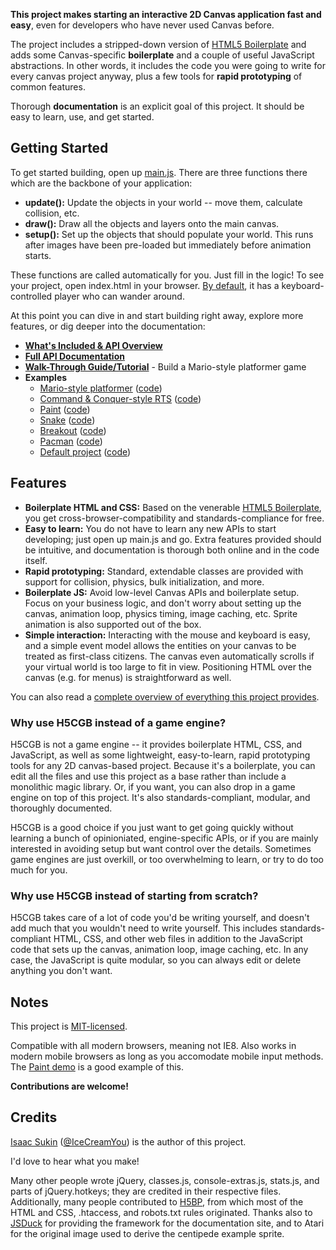 **This project makes starting an interactive 2D Canvas application fast and easy**,
even for developers who have never used Canvas before.

The project includes a stripped-down version of
[HTML5 Boilerplate](https://github.com/h5bp/html5-boilerplate) and adds some
Canvas-specific **boilerplate** and a couple of useful JavaScript abstractions.
In other words, it includes the code you were going to write for every canvas
project anyway, plus a few tools for **rapid prototyping** of common features.

Thorough **documentation** is an explicit goal of this project. It should be
easy to learn, use, and get started.


Getting Started
---------------

To get started building, open up
[main.js](https://github.com/IceCreamYou/HTML5-Canvas-Game-Boilerplate/blob/gh-pages/js/app/main.js).
There are three functions there which are the backbone of your application:

 - **update():** Update the objects in your world -- move them, calculate
   collision, etc.
 - **draw():** Draw all the objects and layers onto the main canvas.
 - **setup():** Set up the objects that should populate your world. This runs
   after images have been pre-loaded but immediately before animation starts.

These functions are called automatically for you. Just fill in the logic! To
see your project, open index.html in your browser.
[By default](http://icecreamyou.github.com/HTML5-Canvas-Game-Boilerplate/), it
has a keyboard-controlled player who can wander around.

At this point you can dive in and start building right away, explore more
features, or dig deeper into the documentation:

 - **[What's Included & API Overview](https://github.com/IceCreamYou/HTML5-Canvas-Game-Boilerplate/wiki/What%27s-Included-&-API-Overview)**
 - **[Full API Documentation](http://icecreamyou.github.com/HTML5-Canvas-Game-Boilerplate/docs/)**
 - **[Walk-Through Guide/Tutorial](http://icecreamyou.github.io/HTML5-Canvas-Game-Boilerplate/docs/#!/guide/walkthrough)** -
   Build a Mario-style platformer game
 - **Examples**
     - [Mario-style platformer](http://icecreamyou.github.com/HTML5-Canvas-Game-Boilerplate/examples/mario.html)
       ([code](https://github.com/IceCreamYou/HTML5-Canvas-Game-Boilerplate/blob/gh-pages/examples/mario.js))
     - [Command & Conquer-style RTS](http://icecreamyou.github.com/HTML5-Canvas-Game-Boilerplate/examples/cnc.html)
       ([code](https://github.com/IceCreamYou/HTML5-Canvas-Game-Boilerplate/blob/gh-pages/examples/cnc.js))
     - [Paint](http://icecreamyou.github.com/HTML5-Canvas-Game-Boilerplate/examples/paint.html)
       ([code](https://github.com/IceCreamYou/HTML5-Canvas-Game-Boilerplate/blob/gh-pages/examples/paint.js))
     - [Snake](http://icecreamyou.github.com/HTML5-Canvas-Game-Boilerplate/examples/snake.html)
       ([code](https://github.com/IceCreamYou/HTML5-Canvas-Game-Boilerplate/blob/gh-pages/examples/snake.js))
     - [Breakout](http://icecreamyou.github.com/HTML5-Canvas-Game-Boilerplate/examples/breakout.html)
       ([code](https://github.com/IceCreamYou/HTML5-Canvas-Game-Boilerplate/blob/gh-pages/examples/breakout.js))
     - [Pacman](http://icecreamyou.github.io/HTML5-Canvas-Game-Boilerplate/examples/pacman.html)
       ([code](https://github.com/IceCreamYou/HTML5-Canvas-Game-Boilerplate/blob/gh-pages/examples/pacman.js))
     - [Default project](http://icecreamyou.github.com/HTML5-Canvas-Game-Boilerplate/)
       ([code](https://github.com/IceCreamYou/HTML5-Canvas-Game-Boilerplate/blob/gh-pages/js/app/main.js))


Features
--------

 - **Boilerplate HTML and CSS:** Based on the venerable
   [HTML5 Boilerplate](https://github.com/h5bp/html5-boilerplate), you get
   cross-browser-compatibility and standards-compliance for free.
 - **Easy to learn:** You do not have to learn any new APIs to start developing;
   just open up main.js and go. Extra features provided should be intuitive,
   and documentation is thorough both online and in the code itself.
 - **Rapid prototyping:** Standard, extendable classes are provided with
   support for collision, physics, bulk initialization, and more.
 - **Boilerplate JS:** Avoid low-level Canvas APIs and boilerplate setup. Focus
   on your business logic, and don't worry about setting up the canvas,
   animation loop, physics timing, image caching, etc. Sprite animation is also
   supported out of the box.
 - **Simple interaction:** Interacting with the mouse and keyboard is easy, and
   a simple event model allows the entities on your canvas to be treated as
   first-class citizens. The canvas even automatically scrolls if your virtual
   world is too large to fit in view. Positioning HTML over the canvas (e.g.
   for menus) is straightforward as well.

You can also read a
[complete overview of everything this project provides](https://github.com/IceCreamYou/HTML5-Canvas-Game-Boilerplate/wiki/What%27s-Included-&-API-Overview).

### Why use H5CGB instead of a game engine?

H5CGB is not a game engine -- it provides boilerplate HTML, CSS, and JavaScript,
as well as some lightweight, easy-to-learn, rapid prototyping tools for any 2D
canvas-based project. Because it's a boilerplate, you can edit all the files
and use this project as a base rather than include a monolithic magic library.
Or, if you want, you can also drop in a game engine on top of this project.
It's also standards-compliant, modular, and thoroughly documented.

H5CGB is a good choice if you just want to get going quickly without learning a
bunch of opinioniated, engine-specific APIs, or if you are mainly interested in
avoiding setup but want control over the details. Sometimes game engines are
just overkill, or too overwhelming to learn, or try to do too much for you.

### Why use H5CGB instead of starting from scratch?

H5CGB takes care of a lot of code you'd be writing yourself, and doesn't add
much that you wouldn't need to write yourself. This includes standards-compliant
HTML, CSS, and other web files in addition to the JavaScript code that sets up
the canvas, animation loop, image caching, etc. In any case, the JavaScript is
quite modular, so you can always edit or delete anything you don't want.


Notes
-----

This project is [MIT-licensed](https://github.com/IceCreamYou/HTML5-Canvas-Game-Boilerplate/blob/gh-pages/LICENSE.md).

Compatible with all modern browsers, meaning not IE8. Also works in modern
mobile browsers as long as you accomodate mobile input methods. The
[Paint demo](http://icecreamyou.github.com/HTML5-Canvas-Game-Boilerplate/examples/paint.html)
is a good example of this.

**Contributions are welcome!**


Credits
-------

[Isaac Sukin](http://www.isaacsukin.com/contact)
([@IceCreamYou](https://twitter.com/IceCreamYou)) is the author of this project.

I'd love to hear what you make!

Many other people wrote jQuery, classes.js, console-extras.js, stats.js, and
parts of jQuery.hotkeys; they are credited in their respective files.
Additionally, many people contributed to
[H5BP](https://github.com/h5bp/html5-boilerplate), from which most of the
HTML and CSS, .htaccess, and robots.txt rules originated. Thanks also to
[JSDuck](https://github.com/senchalabs/jsduck/) for providing the framework for
the documentation site, and to Atari for the original image used to derive the
centipede example sprite.
